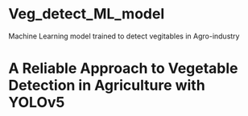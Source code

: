 # Veg_detect_ML_model
Machine Learning model trained to detect vegitables in Agro-industry

# A Reliable Approach to Vegetable Detection in Agriculture with **YOLO**v5
